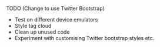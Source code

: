 TODO (Change to use Twitter Bootstrap)

* Test on different device emulators
* Style tag cloud
* Clean up unused code
* Experiment with customising Twitter bootstrap styles etc.